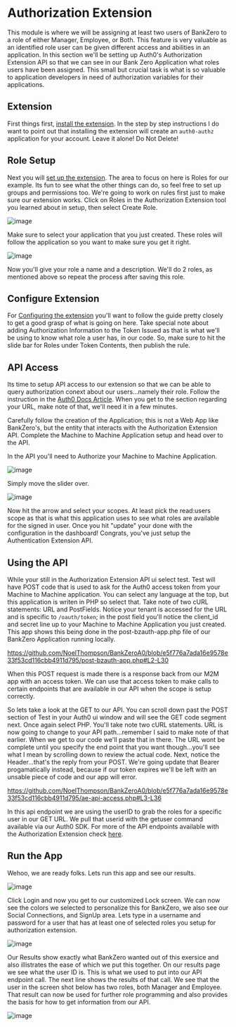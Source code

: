 # Authorization Extension
This module is where we will be assigning at least two users of BankZero to a role of either Manager, Employee, or Both.  This feature is very valuable as an identified role user can be given different access and abilities in an application.  In this section we'll be setting up Auth0's Authorization Extension API so that we can see in our Bank Zero Application what roles users have been assigned.  This small but crucial task is what is so valuable to application developers in need of authorization variables for their applications.

## Extension
First things first, [install the extension](https://auth0.com/docs/extensions/authorization-extension/v2/implementation/installation).  In the step by step instructions I do want to point out that installing the extension will create an ```auth0-authz``` application for your account.  Leave it alone!  Do Not Delete!

## Role Setup
Next you will [set up the extension](https://auth0.com/docs/extensions/authorization-extension/v2/implementation/setup).  The area to focus on here is Roles for our example.  Its fun to see what the other things can do, so feel free to set up groups and permissions too.  We're going to work on rules first just to make sure our extension works.  Click on Roles in the Authorization Extension tool you learned about in setup, then select Create Role.

![image](https://user-images.githubusercontent.com/51866741/60392268-03335f80-9ab4-11e9-8243-ccc503363c00.png)

Make sure to select your application that you just created.  These roles will follow the application so you want to make sure you get it right.

![image](https://user-images.githubusercontent.com/51866741/60392276-4392dd80-9ab4-11e9-9f9b-052ec32ecfd3.png)

Now you'll give your role a name and a description.  We'll do 2 roles, as mentioned above so repeat the process after saving this role.

## Configure Extension
 
For [Configuring the extension](https://auth0.com/docs/extensions/authorization-extension/v2/implementation/configuration) you'll want to follow the guide pretty closely to get a good grasp of what is going on here.  Take special note about adding Authorization Information to the Token Issued as that is what we'll be using to know what role a user has, in our code.  So, make sure to hit the slide bar for Roles under Token Contents, then publish the rule.  

## API Access

Its time to setup API access to our extension so that we can be able to query authorization conext about our users...namely their role.  Follow the instruction in the [Auth0 Docs Article](https://auth0.com/docs/extensions/authorization-extension/v2/api-access).  When you get to the section regarding your URL, make note of that, we'll need it in a few minutes.

Carefully follow the creation of the Application; this is not a Web App like BankZero's, but the entity that interacts with the Authorization Extension API.  Complete the Machine to Machine Application setup and head over to the API.  

In the API you'll need to Authorize your Machine to Machine Application. 

![image](https://user-images.githubusercontent.com/51866741/60397665-20901a00-9b04-11e9-9741-3ebffb379e8f.png)

Simply move the slider over.  

![image](https://user-images.githubusercontent.com/51866741/60397889-c47ac500-9b06-11e9-9153-47159504e13d.png)

Now hit the arrow and select your scopes.  At least pick the read:users scope as that is what this application uses to see what roles are available for the signed in user.  Once you hit "update" your done with the configuration in the dashboard!  Congrats, you've just setup the Authentication Extension API. 

## Using the API

While your still in the Authorization Extension API ui select test.  Test will have POST code that is used to ask for the Auth0 access token from your Machine to Machine application.  You can select any language at the top, but this application is writen in PHP so select that.  Take note of two cURL statements: URL and PostFields.  Notice your tenant is accessed for the URL and is specific to ```/oauth/token```; in the post field you'll notice the client_id and secret line up to your Machine to Machine Application you just created.  This app shows this being done in the post-bzauth-app.php file of our BankZero Application running locally.

https://github.com/NoelThompson/BankZeroA0/blob/e5f776a7ada16e9578e33f53cd116cbb4911d795/post-bzauth-app.php#L2-L30

When this POST request is made there is a response back from our M2M app with an access token.  We can use that access token to make calls to certain endpoints that are available in our API when the scope is setup correctly.  

So lets take a look at the GET to our API.  You can scroll down past the POST section of Test in your Auth0 ui window and will see the GET code segment next.  Once again select PHP.  You'll take note two cURL statements.  URL is now going to change to your API path...remember I said to make note of that earlier.  When we get to our code we'll paste that in there.  The URL wont be complete until you specify the end point that you want though...you'll see what I mean by scrolling down to review the actual code.  Next, notice the Header...that's the reply from your POST.  We're going update that Bearer progamatically instead, because if our token expires we'll be left with an unsable piece of code and our app will error.

https://github.com/NoelThompson/BankZeroA0/blob/e5f776a7ada16e9578e33f53cd116cbb4911d795/ae-api-access.php#L3-L36

In this api endpoint we are using the userID to grab the roles for a specific user in our GET URL.  We pull that userid with the getuser command available via our Auth0 SDK.  For more of the API endpoints available with the Authorization Extension check [here](https://auth0.com/docs/api/authorization-extension#get-user-roles).

## Run the App

Wehoo, we are ready folks.  Lets run this app and see our results. 

![image](https://user-images.githubusercontent.com/51866741/60398684-f6dcf000-9b0f-11e9-9fe6-417c93d27600.png)

Click Login and now you get to our customized Lock screen.  We can now see the colors we selected to personalize this for BankZero, we also see our Social Connections, and SignUp area.  Lets type in a username and password for a user that has at least one of selected roles you setup for authorization extension.

![image](https://user-images.githubusercontent.com/51866741/60398709-53d8a600-9b10-11e9-8fab-188a8c0c6d23.png)

Our Results show exactly what BankZero wanted out of this exersice and also illistrates the ease of which we put this together.  On our results page we see what the user ID is.  This is what we used to put into our API endpoint call.  The next line shows the results of that call.  We see that the user in the screen shot below has two roles, both Manager and Employee.  That result can now be used for further role programming and also provides the basis for how to get information from our API.

![image](https://user-images.githubusercontent.com/51866741/60398815-7a4b1100-9b11-11e9-867d-f389fb709526.png)

